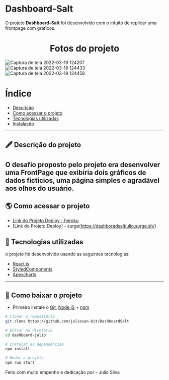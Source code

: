 # Dashboard-Salt

O projeto **Dashboard-Salt** foi desenvolvido com o intuito de replicar uma frontpage com graficos.

<h1 align="center">
Fotos do projeto
</h1>

![Captura de tela 2022-03-19 124207](https://user-images.githubusercontent.com/69260762/159129400-0dd13472-7570-4c20-8638-9cff952da51e.png)
![Captura de tela 2022-03-19 124433](https://user-images.githubusercontent.com/69260762/159129416-89029c3d-6c37-4c66-8249-02b20a6c87d2.png)
![Captura de tela 2022-03-19 124458](https://user-images.githubusercontent.com/69260762/159129419-98a9b4ab-5573-4f54-98e3-44bcab3f86f3.png)


# Índice

- [Descrição](#-descrição-do-projeto)
- [Como acessar o projeto](#-como-acessar-o-projeto)
- [Tecnologias utilizadas](#-tecnologias-utilizadas)
- [Instalação](#-como-baixar-o-projeto)

---

## 🖋 Descrição do projeto

O desafio proposto pelo projeto era desenvolver uma FrontPage que exibiria dois gráficos de dados fictícios, uma página simples e agradável aos olhos do usuário.
---

## 🌎 Como acessar o projeto

- [Link do Projeto Deploy - heroku](https://dashboardsalt.herokuapp.com/)
- [Link do Projeto Deploy] - surge(https://dashboradsaltjulio.surge.sh/)

## 🚀 Tecnologias utilizadas

o projeto foi desenvolvido usando as seguintes tecnologias:

- [React.js](https://pt-br.reactjs.org/docs/getting-started.html)
- [StyledComponents](https://styled-components.com/docs)
- [Apexcharts](https://apexcharts.com/)


---

## 💾 Como baixar o projeto

- Primeiro instale o [Git](https://git-scm.com/), [Node.jS](https://nodejs.org/pt-br/download/) + [npm](https://www.npmjs.com/get-npm)

```bash
# Clonar o repositório
git clone https://github.com/juliosan-bit/DashboardSalt

# Entrar no diretório
cd dashboard-julio

# Instalar as dependências
npm install  

# Rodar o projeto
npm run start
```

Feito com muito empenho e dedicação por - Julio Silva  


